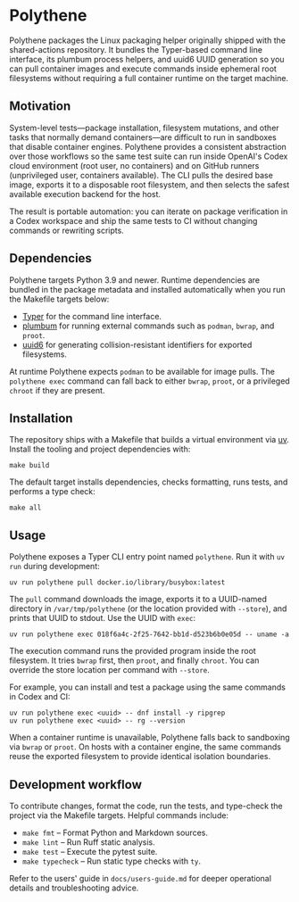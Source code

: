 # Polythene

Polythene packages the Linux packaging helper originally shipped with the
shared-actions repository. It bundles the Typer-based command line interface,
its plumbum process helpers, and uuid6 UUID generation so you can pull
container images and execute commands inside ephemeral root filesystems without
requiring a full container runtime on the target machine.

## Motivation

System-level tests—package installation, filesystem mutations, and other tasks
that normally demand containers—are difficult to run in sandboxes that disable
container engines. Polythene provides a consistent abstraction over those
workflows so the same test suite can run inside OpenAI's Codex cloud
environment (root user, no containers) and on GitHub runners (unprivileged
user, containers available). The CLI pulls the desired base image, exports it
to a disposable root filesystem, and then selects the safest available
execution backend for the host.

The result is portable automation: you can iterate on package verification in
a Codex workspace and ship the same tests to CI without changing commands or
rewriting scripts.

## Dependencies

Polythene targets Python 3.9 and newer. Runtime dependencies are bundled in the
package metadata and installed automatically when you run the Makefile targets
below:

- [Typer](https://typer.tiangolo.com/) for the command line interface.
- [plumbum](https://plumbum.readthedocs.io/) for running external commands such
  as `podman`, `bwrap`, and `proot`.
- [uuid6](https://pypi.org/project/uuid6/) for generating collision-resistant
  identifiers for exported filesystems.

At runtime Polythene expects `podman` to be available for image pulls. The
`polythene exec` command can fall back to either `bwrap`, `proot`, or a
privileged `chroot` if they are present.

## Installation

The repository ships with a Makefile that builds a virtual environment via
[uv](https://github.com/astral-sh/uv). Install the tooling and project
dependencies with:

```shell
make build
```

The default target installs dependencies, checks formatting, runs tests, and
performs a type check:

```shell
make all
```

## Usage

Polythene exposes a Typer CLI entry point named `polythene`. Run it with
`uv run` during development:

```shell
uv run polythene pull docker.io/library/busybox:latest
```

The `pull` command downloads the image, exports it to a UUID-named directory in
`/var/tmp/polythene` (or the location provided with `--store`), and prints that
UUID to stdout. Use the UUID with `exec`:

```shell
uv run polythene exec 018f6a4c-2f25-7642-bb1d-d523b6b0e05d -- uname -a
```

The execution command runs the provided program inside the root filesystem. It
tries `bwrap` first, then `proot`, and finally `chroot`. You can override the
store location per command with `--store`.

For example, you can install and test a package using the same commands in
Codex and CI:

```shell
uv run polythene exec <uuid> -- dnf install -y ripgrep
uv run polythene exec <uuid> -- rg --version
```

When a container runtime is unavailable, Polythene falls back to sandboxing via
`bwrap` or `proot`. On hosts with a container engine, the same commands reuse
the exported filesystem to provide identical isolation boundaries.

## Development workflow

To contribute changes, format the code, run the tests, and type-check the
project via the Makefile targets. Helpful commands include:

- `make fmt` – Format Python and Markdown sources.
- `make lint` – Run Ruff static analysis.
- `make test` – Execute the pytest suite.
- `make typecheck` – Run static type checks with `ty`.

Refer to the users' guide in `docs/users-guide.md` for deeper operational
details and troubleshooting advice.
